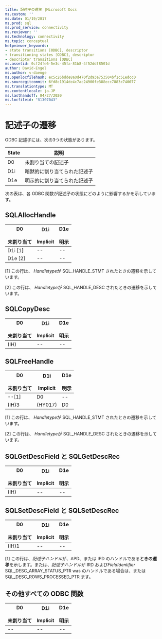 ```yaml
---
title: 記述子の遷移 |Microsoft Docs
ms.custom: ''
ms.date: 01/19/2017
ms.prod: sql
ms.prod_service: connectivity
ms.reviewer: ''
ms.technology: connectivity
ms.topic: conceptual
helpviewer_keywords:
- state transitions [ODBC], descriptor
- transitioning states [ODBC], descriptor
- descriptor transitions [ODBC]
ms.assetid: 0cf24fe6-5e3c-45fa-81b8-4f52ddf8501d
author: David-Engel
ms.author: v-daenge
ms.openlocfilehash: ec5c26bdde8a0d470f2d93e753504bf1c51edcc0
ms.sourcegitcommit: 6fd8c1914de4c7ac24900fe388ecc7883c740077
ms.translationtype: MT
ms.contentlocale: ja-JP
ms.lasthandoff: 04/27/2020
ms.locfileid: "81307043"
---
```

# <a name="descriptor-transitions"></a>記述子の遷移
ODBC 記述子には、次の3つの状態があります。  
  
|State|説明|  
|-----------|-----------------|  
|D0|未割り当ての記述子|  
|D1i|暗黙的に割り当てられた記述子|  
|D1e|明示的に割り当てられた記述子|  
  
 次の表は、各 ODBC 関数が記述子の状態にどのように影響するかを示しています。  
  
## <a name="sqlallochandle"></a>SQLAllocHandle  
  
|D0<br /><br /> 未割り当て|D1i<br /><br /> Implicit|D1e<br /><br /> 明示|  
|------------------------|----------------------|----------------------|  
|D1i [1]|--|--|  
|D1e [2]|--|--|  
  
 [1] この行は、 *Handletype*が SQL_HANDLE_STMT されたときの遷移を示しています。  
  
 [2] この行は、 *Handletype*が SQL_HANDLE_DESC されたときの遷移を示しています。  
  
## <a name="sqlcopydesc"></a>SQLCopyDesc  
  
|D0<br /><br /> 未割り当て|D1i<br /><br /> Implicit|D1e<br /><br /> 明示|  
|------------------------|----------------------|----------------------|  
|(IH)|--|--|  
  
## <a name="sqlfreehandle"></a>SQLFreeHandle  
  
|D0<br /><br /> 未割り当て|D1i<br /><br /> Implicit|D1e<br /><br /> 明示|  
|------------------------|----------------------|----------------------|  
|--[1]|D0|--|  
|(IH)3|(HY017)|D0|  
  
 [1] この行は、 *Handletype*が SQL_HANDLE_STMT されたときの遷移を示しています。  
  
 [2] この行は、 *Handletype*が SQL_HANDLE_DESC されたときの遷移を示しています。  
  
## <a name="sqlgetdescfield-and-sqlgetdescrec"></a>SQLGetDescField と SQLGetDescRec  
  
|D0<br /><br /> 未割り当て|D1i<br /><br /> Implicit|D1e<br /><br /> 明示|  
|------------------------|----------------------|----------------------|  
|(IH)|--|--|  
  
## <a name="sqlsetdescfield-and-sqlsetdescrec"></a>SQLSetDescField と SQLSetDescRec  
  
|D0<br /><br /> 未割り当て|D1i<br /><br /> Implicit|D1e<br /><br /> 明示|  
|------------------------|----------------------|----------------------|  
|(IH)1|--|--|  
  
 [1] この行は、*記述子ハンドル*が、APD、または IPD のハンドルである**ときの遷移**を示します。または、*記述子ハンドル*が IRD および*FieldIdentifier* SQL_DESC_ARRAY_STATUS_PTR was のハンドルである場合は、または SQL_DESC_ROWS_PROCESSED_PTR ます。  
  
## <a name="all-other-odbc-functions"></a>その他すべての ODBC 関数  
  
|D0<br /><br /> 未割り当て|D1i<br /><br /> Implicit|D1e<br /><br /> 明示|  
|------------------------|----------------------|----------------------|  
|--|--|--|
